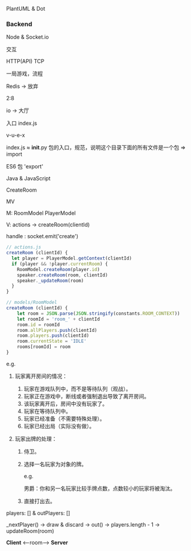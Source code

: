 PlantUML & Dot

### Backend

Node & Socket.io

交互

HTTP(API) TCP

一局游戏，流程

Redis -> 放弃

2:8

io -> 大厅

入口 index.js

v-u-e-x

index.js ≈ __init__.py 包的入口，规范，说明这个目录下面的所有文件是一个包 => import

ES6 包 'export'

Java & JavaScript

CreateRoom

MV

M: RoomModel PlayerModel

V: actions -> createRoom(clientId)

handle : socket.emit('create')

```javascript
// actions.js
createRoom (clientId) {
  let player = PlayerModel.getContext(clientId)
  if (player && !player.currentRoom) {
	RoomModel.createRoom(player.id)
    speaker.createRoom(room, clientId)
    speaker._updateRoom(room)
  }
}

// models/RoomModel
createRoom (clientId) {
    let room = JSON.parse(JSON.stringify(constants.ROOM_CONTEXT))
    let roomId = 'room_' + clientId
    room.id = roomId
    room.allPlayers.push(clientId)
    room.players.push(clientId)
    room.currentState = 'IDLE'
    rooms[roomId] = room
}
```

e.g.

1. 玩家离开房间的情况：
   1. 玩家在游戏队列中，而不是等待队列（观战）。
   2. 玩家正在游戏中，断线或者强制退出导致了离开房间。
   3. 该玩家离开后，房间中没有玩家了。
   4. 玩家在等待队列中。
   5. 玩家已经准备（不需要特殊处理）。
   6. 玩家已经出局（实际没有做）。

2. 玩家出牌的处理：

   1. 侍卫。

   2. 选择一名玩家为对象的牌。

      e.g.

      男爵：你和另一名玩家比较手牌点数，点数较小的玩家将被淘汰。

   3. 直接打出去。

players: [] & outPlayers: []

_nextPlayer() -> draw & discard -> out() -> players.length - 1 -> updateRoom(room)

__Client__ <—room—> __Server__

